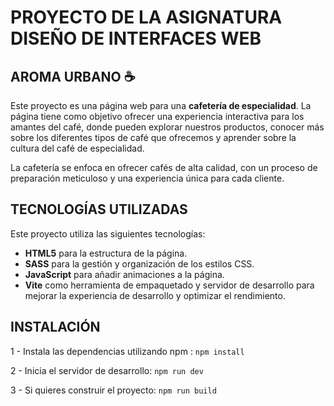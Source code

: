 # PROYECTO DE LA ASIGNATURA DISEÑO DE INTERFACES WEB
## AROMA URBANO ☕
Este proyecto es una página web para una **cafetería de especialidad**. La página tiene como objetivo ofrecer una experiencia interactiva para los amantes del café, donde pueden explorar nuestros productos, conocer más sobre los diferentes tipos de café que ofrecemos y aprender sobre la cultura del café de especialidad.

La cafetería se enfoca en ofrecer cafés de alta calidad, con un proceso de preparación meticuloso y una experiencia única para cada cliente.

## TECNOLOGÍAS UTILIZADAS

Este proyecto utiliza las siguientes tecnologías:

- **HTML5** para la estructura de la página.
- **SASS** para la gestión y organización de los estilos CSS.
- **JavaScript** para añadir animaciones a la página.
- **Vite** como herramienta de empaquetado y servidor de desarrollo para mejorar la experiencia de desarrollo y optimizar el rendimiento.

## INSTALACIÓN

1 - Instala las dependencias utilizando npm :
`` npm install ``

2 - Inicia el servidor de desarrollo:
`` npm run dev ``

3 - Si quieres construir el proyecto:
`` npm run build ``
